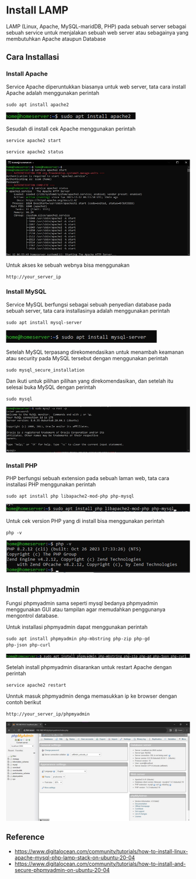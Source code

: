 # Install LAMP
LAMP (Linux, Apache, MySQL-maridDB, PHP) pada sebuah server sebagai sebuah service untuk menjalakan sebuah web server atau sebagainya yang membutuhkan Apache ataupun Database

## Cara Installasi

### Install Apache
Service Apache diperuntukkan biasanya untuk web server, tata cara install Apache adalah menggunakan perintah

<code>sudo apt install apache2</code>

![satu](img/lamp/1.jpg)

Sesudah di install cek Apache menggunakan perintah

<code>service apache2 start</code>

<code>service apache2 status</code>

![dua](img/lamp/2.jpg)

Untuk akses ke sebuah webnya bisa menggunakan

<code>http://your_server_ip</code>


### Install MySQL
Service MySQL berfungsi sebagai sebuah penyedian database pada sebuah server, tata cara installasinya adalah menggunakan perintah

<code>sudo apt install mysql-server</code>

![tiga](img/lamp/3.jpg)

Setelah MySQL terpasang direkomendasikan untuk menambah keamanan atau security pada MySQL tersebut dengan menggunakan perintah

<code>sudo mysql_secure_installation</code>

Dan ikuti untuk pilihan pilihan yang direkomendasikan, dan setelah itu selesai buka MySQL dengan perintah

<code>sudo mysql</code>

![empat](img/lamp/4.jpg)


### Install PHP
PHP berfungsi sebuah extension pada sebuah laman web, tata cara installasi PHP menggunakan perintah

<code>sudo apt install php libapache2-mod-php php-mysql</code>

![lima](img/lamp/5.jpg)

Untuk cek version PHP yang di install bisa menggunakan perintah

<code>php -v</code>

![enam](img/lamp/6.jpg)


## Install phpmyadmin
Fungsi phpmyadmin sama seperti mysql bedanya phpmyadmin menggunakan GUI atau tampilan agar memudahkan penggunanya mengontrol database.

Untuk installasi phpmyadmin dapat menggunakan perintah

<code>sudo apt install phpmyadmin php-mbstring php-zip php-gd php-json php-curl</code>

![tujuh](img/lamp/7.jpg)

Setelah install phpmyadmin disarankan untuk restart Apache dengan perintah

<code>service apache2 restart</code>

Unntuk masuk phpmyadmin denga memasukkan ip ke browser dengan contoh berikut

<code>http://your_server_ip/phpmyadmin</code>

![delapan](img/lamp/8.jpg)


## Reference
- https://www.digitalocean.com/community/tutorials/how-to-install-linux-apache-mysql-php-lamp-stack-on-ubuntu-20-04
- https://www.digitalocean.com/community/tutorials/how-to-install-and-secure-phpmyadmin-on-ubuntu-20-04